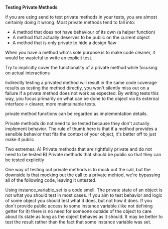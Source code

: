 **Testing Private Methods**

if you are using send to test private methods in your tests, you are almost certainly doing it wrong. Most private methods tend to fall into:

  - A method that does not have behaviour of its own (a helper function)
  - A method that actually deserves to be public on the current object
  - A method that is only private to hide a design flaw

When you have a method who's sole purpose is to make code cleaner, it would be wasteful to write an explicit test. 

Try to implicitly cover the functionality of a private method while focusing on actual interactions

Indirectly testing a privated method will result in the same code coverage results as testing the method directly, you won't silently miss out on a failure if a private method does not work as expected. By writing tests this way, you focus primarily on what can be done to the object via its external interface = clearer, more maintainable tests. 

private method functions can be regarded as implementation details. 

Private methods do not need to be tested because they don't actually implement behavior. The rule of thumb here is that if a method provides a sensible behavior that fits the context of your object, it's better off to just make it public

Two extremes:
A) Private methods that are rightfully private and do not need to be tested
B) Private methods that should be public so that they can be tested explicitly

One way of testing out private methods is to mock out the call, but the downside is that mocking out the call to a private mehtod, we're bypassing all of the following code, leaving it untested. 



Using instance_variable_set is a code smell. The private state of an object is not what you should test in most cases. If you aim to test behavior and logic of some object you should test what it does, but not how it does. If you don't provide public access to some instance variable (like not defining getter for it) there is no need for someone outside of the object to care about its state as long as the object behaves as it should. It may be better to test the result rather than the fact that some instance variable was set. 